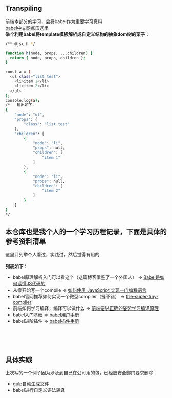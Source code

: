 Transpiling
---
前端本部分的学习，会将babel作为重要学习资料
<br>
[babel中文网点击这里](https://babeljs.cn/)
<br>
**举个利用babel将template模板解析成自定义结构的抽象dom树的栗子：**
```bash
/** @jsx h */

function h(node, props, ...children) {
  return { node, props, children };
}

const a = (
  <ul class="list test">
    <li>item 1</li>
    <li>item 2</li>
  </ul>
);
console.log(a);
/*   输出如下：
{
    "node": "ul",
    "props": {
        "class": "list test"
    },
    "children": [
        {
            "node": "li",
            "props": null,
            "children": [
                "item 1"
            ]
        },
        {
            "node": "li",
            "props": null,
            "children": [
                "item 2"
            ]
        }
    ]
}
*/
````

本仓库也是我个人的一个学习历程记录，下面是具体的参考资料清单
---
这里只列举个人看过，实践过，然后觉得有用的
<br>    
**列表如下：**       
- babel原理解析入门可以看这个（这篇博客借鉴了一个外国人） => [Babel是如何读懂JS代码的](https://zhuanlan.zhihu.com/p/27289600)
- 从零开始写一个compile => [如何使用 JavaScript 实现一门编程语言](https://www.kancloud.cn/xiaoyulive/system/606559)
- babel官网推荐如何实现一个微型compiler（挺不错） => [the-super-tiny-compiler](https://github.com/jamiebuilds/the-super-tiny-compiler)
-  前端如何学习编译，编译可以做什么 => [前端要以正确的姿势学习编译原理](https://zhuanlan.zhihu.com/p/36301857?hmsr=toutiao.io&utm_medium=toutiao.io&utm_source=toutiao.io)
- babel入门基础 => [babel用户手册](https://github.com/jamiebuilds/babel-handbook/blob/master/translations/zh-Hans/user-handbook.md)
- babel进阶插件 => [babel插件手册](https://github.com/jamiebuilds/babel-handbook/blob/master/translations/zh-Hans/plugin-handbook.md)




<br>
<br>
<br>

具体实践
---
上次写的一个例子因为涉及到自己在公司用的包，已经应安全部门要求删除
- gulp自动生成文件
- babel进行自定义语法转译
